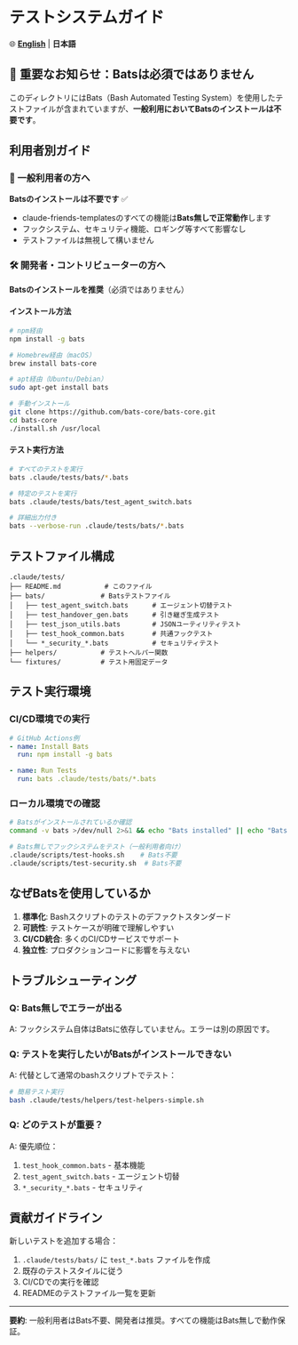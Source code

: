 # テストシステムガイド

🌐 **[English](README_en.md)** | **日本語**

## 🎯 重要なお知らせ：Batsは必須ではありません

このディレクトリにはBats（Bash Automated Testing System）を使用したテストファイルが含まれていますが、**一般利用においてBatsのインストールは不要です**。

## 利用者別ガイド

### 📘 一般利用者の方へ

**Batsのインストールは不要です** ✅

- claude-friends-templatesのすべての機能は**Bats無しで正常動作**します
- フックシステム、セキュリティ機能、ロギング等すべて影響なし
- テストファイルは無視して構いません

### 🛠️ 開発者・コントリビューターの方へ

**Batsのインストールを推奨**（必須ではありません）

#### インストール方法

```bash
# npm経由
npm install -g bats

# Homebrew経由（macOS）
brew install bats-core

# apt経由（Ubuntu/Debian）
sudo apt-get install bats

# 手動インストール
git clone https://github.com/bats-core/bats-core.git
cd bats-core
./install.sh /usr/local
```

#### テスト実行方法

```bash
# すべてのテストを実行
bats .claude/tests/bats/*.bats

# 特定のテストを実行
bats .claude/tests/bats/test_agent_switch.bats

# 詳細出力付き
bats --verbose-run .claude/tests/bats/*.bats
```

## テストファイル構成

```
.claude/tests/
├── README.md           # このファイル
├── bats/              # Batsテストファイル
│   ├── test_agent_switch.bats      # エージェント切替テスト
│   ├── test_handover_gen.bats      # 引き継ぎ生成テスト
│   ├── test_json_utils.bats        # JSONユーティリティテスト
│   ├── test_hook_common.bats       # 共通フックテスト
│   └── *_security_*.bats           # セキュリティテスト
├── helpers/           # テストヘルパー関数
└── fixtures/          # テスト用固定データ
```

## テスト実行環境

### CI/CD環境での実行

```yaml
# GitHub Actions例
- name: Install Bats
  run: npm install -g bats

- name: Run Tests
  run: bats .claude/tests/bats/*.bats
```

### ローカル環境での確認

```bash
# Batsがインストールされているか確認
command -v bats >/dev/null 2>&1 && echo "Bats installed" || echo "Bats not installed"

# Bats無しでフックシステムをテスト（一般利用者向け）
.claude/scripts/test-hooks.sh    # Bats不要
.claude/scripts/test-security.sh  # Bats不要
```

## なぜBatsを使用しているか

1. **標準化**: Bashスクリプトのテストのデファクトスタンダード
2. **可読性**: テストケースが明確で理解しやすい
3. **CI/CD統合**: 多くのCI/CDサービスでサポート
4. **独立性**: プロダクションコードに影響を与えない

## トラブルシューティング

### Q: Bats無しでエラーが出る
A: フックシステム自体はBatsに依存していません。エラーは別の原因です。

### Q: テストを実行したいがBatsがインストールできない
A: 代替として通常のbashスクリプトでテスト：
```bash
# 簡易テスト実行
bash .claude/tests/helpers/test-helpers-simple.sh
```

### Q: どのテストが重要？
A: 優先順位：
1. `test_hook_common.bats` - 基本機能
2. `test_agent_switch.bats` - エージェント切替
3. `*_security_*.bats` - セキュリティ

## 貢献ガイドライン

新しいテストを追加する場合：

1. `.claude/tests/bats/` に `test_*.bats` ファイルを作成
2. 既存のテストスタイルに従う
3. CI/CDでの実行を確認
4. READMEのテストファイル一覧を更新

---

**要約**: 一般利用者はBats不要、開発者は推奨。すべての機能はBats無しで動作保証。
